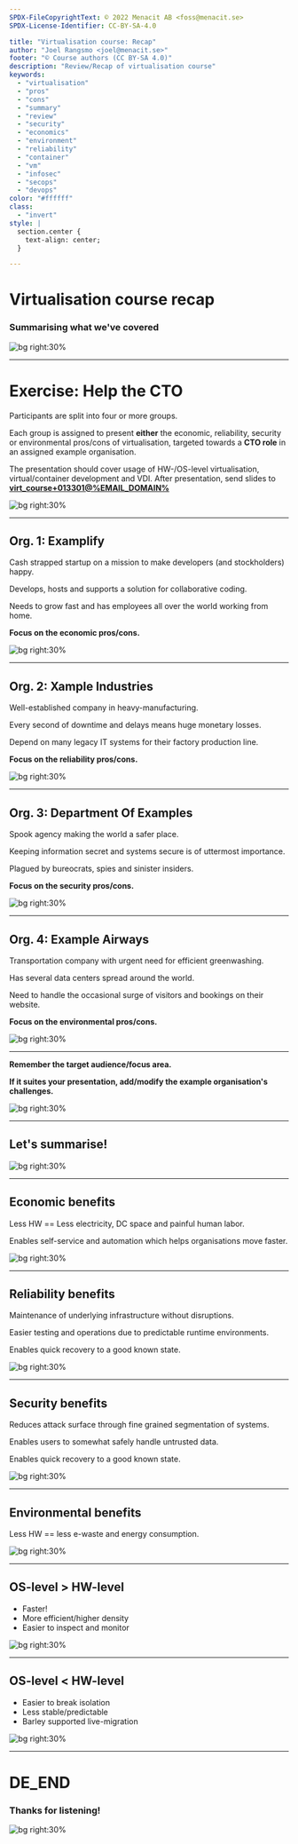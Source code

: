 ```yaml
---
SPDX-FileCopyrightText: © 2022 Menacit AB <foss@menacit.se>
SPDX-License-Identifier: CC-BY-SA-4.0

title: "Virtualisation course: Recap"
author: "Joel Rangsmo <joel@menacit.se>"
footer: "© Course authors (CC BY-SA 4.0)"
description: "Review/Recap of virtualisation course"
keywords:
  - "virtualisation"
  - "pros"
  - "cons"
  - "summary"
  - "review"
  - "security"
  - "economics"
  - "environment"
  - "reliability"
  - "container"
  - "vm"
  - "infosec"
  - "secops"
  - "devops"
color: "#ffffff"
class:
  - "invert"
style: |
  section.center {
    text-align: center;
  }

---
```

<!-- _footer: "%ATTRIBUTION_PREFIX% Dennis van Zuijlekom (CC BY-SA 2.0)" -->
# Virtualisation course recap
### Summarising what we've covered

![bg right:30%](images/33-hdd_macro.jpg)

---
<!-- _footer: "%ATTRIBUTION_PREFIX% Freed eXplorer (CC BY 2.0)" -->
# Exercise: Help the CTO
Participants are split into four or more groups.  
  
Each group is assigned to present **either** the economic, reliability, security or environmental
pros/cons of virtualisation, targeted towards a **CTO role** in an assigned example organisation.  
  
The presentation should cover usage of HW-/OS-level virtualisation, virtual/container development
and VDI. After presentation, send slides to
**[virt_course+013301@%EMAIL_DOMAIN%](mailto:virt_course+013301@%EMAIL_DOMAIN%)**

![bg right:30%](images/33-cave.jpg)

---
<!-- _footer: "%ATTRIBUTION_PREFIX% Yves Sorge (CC BY-SA 2.0)" -->
## Org. 1: Examplify
Cash strapped startup on a mission to make developers (and stockholders) happy.  
  
Develops, hosts and supports a solution for collaborative coding.  
  
Needs to grow fast and has employees all over the world working from home.  
  
**Focus on the economic pros/cons.**

![bg right:30%](images/33-rocket.jpg)

---
<!-- _footer: "%ATTRIBUTION_PREFIX% Dennis van Zuijlekom (CC BY-SA 2.0)" -->
## Org. 2: Xample Industries
Well-established company in heavy-manufacturing.  
  
Every second of downtime and delays means huge monetary losses.  
  
Depend on many legacy IT systems for their factory production line. 
  
**Focus on the reliability pros/cons.**

![bg right:30%](images/33-welding.jpg)

---
<!-- _footer: "%ATTRIBUTION_PREFIX% Dennis van Zuijlekom (CC BY-SA 2.0)" -->
## Org. 3: Department Of Examples
Spook agency making the world a safer place.  
  
Keeping information secret and systems secure is of uttermost importance.  
  
Plagued by bureocrats, spies and sinister insiders.  
  
**Focus on the security pros/cons.**

![bg right:30%](images/33-cyber.jpg)

---
<!-- _footer: "%ATTRIBUTION_PREFIX% Gerben Oolbekkink (CC BY 2.0)" -->
## Org. 4: Example Airways
Transportation company with urgent need for efficient greenwashing.  
  
Has several data centers spread around the world.  
  
Need to handle the occasional surge of visitors and bookings on their website.  
  
**Focus on the environmental pros/cons.**

![bg right:30%](images/33-butterflies.jpg)

---
<!-- _footer: "%ATTRIBUTION_PREFIX% Mauricio Snap (CC BY 2.0)" -->
**Remember the target audience/focus area.**  
  
**If it suites your presentation, add/modify the example organisation's challenges.**

![bg right:30%](images/33-eye.jpg)

---
<!-- _footer: "%ATTRIBUTION_PREFIX% OLCF at ORNL (CC BY 2.0)" -->
## Let's summarise!

![bg right:30%](images/33-data_center.jpg)

---
<!-- _footer: "%ATTRIBUTION_PREFIX% Jennifer Morrow (CC BY 2.0)" -->
## Economic benefits
Less HW == Less electricity, DC space and painful human labor.  
  
Enables self-service and automation which helps organisations move faster.

![bg right:30%](images/33-sphere.jpg)

---
<!-- _footer: "%ATTRIBUTION_PREFIX% USGS EROS (CC BY 2.0)" -->
## Reliability benefits
Maintenance of underlying infrastructure without disruptions.  
  
Easier testing and operations due to predictable runtime environments.  
  
Enables quick recovery to a good known state. 

![bg right:30%](images/33-satellite_photo.jpg)

---
<!-- _footer: "%ATTRIBUTION_PREFIX% Dennis van Zuijlekom (CC BY-SA 2.0)" -->
## Security benefits
Reduces attack surface through fine grained segmentation of systems.  
  
Enables users to somewhat safely handle untrusted data.  
  
Enables quick recovery to a good known state. 

![bg right:30%](images/33-lock.jpg)

---
<!-- _footer: "%ATTRIBUTION_PREFIX% Nacho Jorganes (CC BY-SA 2.0)" -->
## Environmental benefits
Less HW == less e-waste and energy consumption.  

![bg right:30%](images/33-cow.jpg)

---
<!-- _footer: "%ATTRIBUTION_PREFIX% Dennis van Zuijlekom (CC BY-SA 2.0)" -->
## OS-level > HW-level
- Faster!
- More efficient/higher density
- Easier to inspect and monitor

![bg right:30%](images/33-core_memory.jpg)

---
<!-- _footer: "%ATTRIBUTION_PREFIX% Marco Verch (CC BY 2.0)" -->
## OS-level < HW-level
- Easier to break isolation
- Less stable/predictable
- Barley supported live-migration

![bg right:30%](images/33-pcb_macro.jpg)

---
<!-- _footer: "%ATTRIBUTION_PREFIX% Bret Bernhoft (CC0 1.0)" -->
# DE\_END
### Thanks for listening!

![bg right:30%](images/33-abstract_party.jpg)
